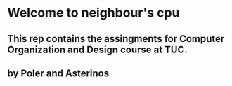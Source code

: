 # Welcome to neighbour's cpu

## This rep contains the assingments for Computer Organization and Design course at TUC.
## by Poler and Asterinos
